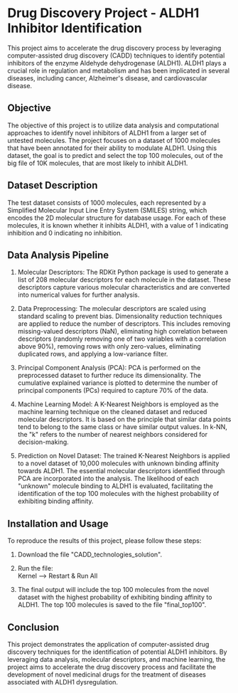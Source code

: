 # Drug Discovery Project - ALDH1 Inhibitor Identification
This project aims to accelerate the drug discovery process by leveraging computer-assisted drug discovery (CADD) techniques to identify potential inhibitors of the enzyme Aldehyde dehydrogenase (ALDH1). ALDH1 plays a crucial role in regulation and metabolism and has been implicated in several diseases, including cancer, Alzheimer's disease, and cardiovascular disease.

## Objective
The objective of this project is to utilize data analysis and computational approaches to identify novel inhibitors of ALDH1 from a larger set of untested molecules. The project focuses on a dataset of 1000 molecules that have been annotated for their ability to modulate ALDH1. Using this dataset, the goal is to predict and select the top 100 molecules, out of the big file of 10K molecules, that are most likely to inhibit ALDH1.

## Dataset Description
The test dataset consists of 1000 molecules, each represented by a Simplified Molecular Input Line Entry System (SMILES) string, which encodes the 2D molecular structure for database usage. For each of these molecules, it is known whether it inhibits ALDH1, with a value of 1 indicating inhibition and 0 indicating no inhibition.

## Data Analysis Pipeline
1. Molecular Descriptors: The RDKit Python package is used to generate a list of 208 molecular descriptors for each molecule in the dataset. These descriptors capture various molecular characteristics and are converted into numerical values for further analysis.

2. Data Preprocessing: The molecular descriptors are scaled using standard scaling to prevent bias. Dimensionality reduction techniques are applied to reduce the number of descriptors. This includes removing missing-valued descriptors (NaN), eliminating high correlation between descriptors (randomly removing one of two variables with a correlation above 90%), removing rows with only zero-values, eliminating duplicated rows, and applying a low-variance filter.

3. Principal Component Analysis (PCA): PCA is performed on the preprocessed dataset to further reduce its dimensionality. The cumulative explained variance is plotted to determine the number of principal components (PCs) required to capture 70% of the data.

4. Machine Learning Model: A K-Nearest Neighbors is employed as the machine learning technique on the cleaned dataset and reduced molecular descriptors. It is based on the principle that similar data points tend to belong to the same class or have similar output values. In k-NN, the "k" refers to the number of nearest neighbors considered for decision-making.

5. Prediction on Novel Dataset: The trained K-Nearest Neighbors is applied to a novel dataset of 10,000 molecules with unknown binding affinity towards ALDH1. The essential molecular descriptors identified through PCA are incorporated into the analysis. The likelihood of each "unknown" molecule binding to ALDH1 is evaluated, facilitating the identification of the top 100 molecules with the highest probability of exhibiting binding affinity.

## Installation and Usage
To reproduce the results of this project, please follow these steps:

1. Download the file "CADD_technologies_solution".

2. Run the file:\
Kernel --> Restart & Run All

3. The final output will include the top 100 molecules from the novel dataset with the highest probability of exhibiting binding affinity to ALDH1. The top 100 molecules is saved to the file "final_top100".

## Conclusion
This project demonstrates the application of computer-assisted drug discovery techniques for the identification of potential ALDH1 inhibitors. By leveraging data analysis, molecular descriptors, and machine learning, the project aims to accelerate the drug discovery process and facilitate the development of novel medicinal drugs for the treatment of diseases associated with ALDH1 dysregulation.
